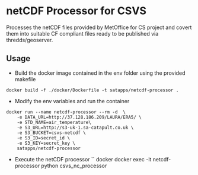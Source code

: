 # netCDF Processor for CSVS

Processes the netCDF files provided by MetOffice for CS project and covert them into suitable CF compliant files ready 
to be published via thredds/geoserver.

## Usage

- Build the docker image contained in the env folder using the provided makefile

```docker
docker build -f ./docker/Dockerfile -t satapps/netcdf-processor .
```

- Modify the env variables and run the container

``` docker
docker run --name netcdf-processor --rm -d  \
    -e DATA_URL=http://37.128.186.209/LAURA/ERA5/ \
    -e STD_NAME=air_temperature\
    -e S3_URL=http://s3-uk-1.sa-catapult.co.uk \
    -e S3_BUCKET=csvs-netcdf \
    -e S3_ID=secret_id \
    -e S3_KEY=secret_key \
    satapps/netcdf-processor
```

- Execute the netCDF processor
`` docker
docker exec -it netcdf-processor python csvs_nc_processor
```